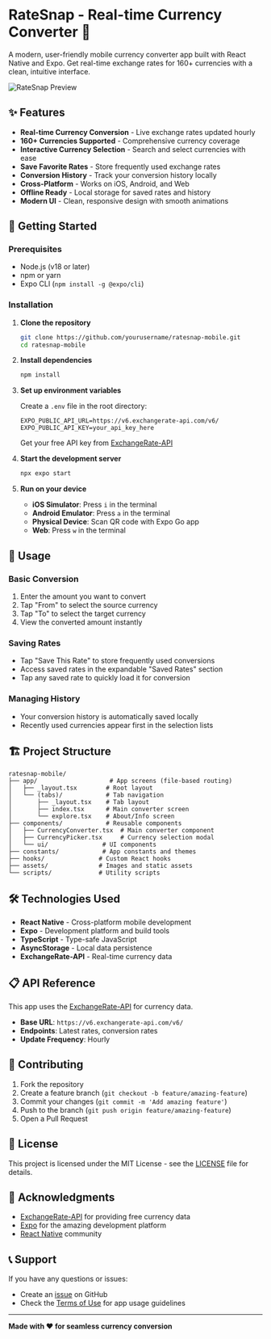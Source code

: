# RateSnap - Real-time Currency Converter 📱

A modern, user-friendly mobile currency converter app built with React Native and Expo. Get real-time exchange rates for 160+ currencies with a clean, intuitive interface.

![RateSnap Preview](https://via.placeholder.com/300x600/2563eb/ffffff?text=RateSnap+App)

## ✨ Features

- **Real-time Currency Conversion** - Live exchange rates updated hourly
- **160+ Currencies Supported** - Comprehensive currency coverage
- **Interactive Currency Selection** - Search and select currencies with ease
- **Save Favorite Rates** - Store frequently used exchange rates
- **Conversion History** - Track your conversion history locally
- **Cross-Platform** - Works on iOS, Android, and Web
- **Offline Ready** - Local storage for saved rates and history
- **Modern UI** - Clean, responsive design with smooth animations

## 🚀 Getting Started

### Prerequisites

- Node.js (v18 or later)
- npm or yarn
- Expo CLI (`npm install -g @expo/cli`)

### Installation

1. **Clone the repository**
   ```bash
   git clone https://github.com/yourusername/ratesnap-mobile.git
   cd ratesnap-mobile
   ```

2. **Install dependencies**
   ```bash
   npm install
   ```

3. **Set up environment variables**

   Create a `.env` file in the root directory:
   ```env
   EXPO_PUBLIC_API_URL=https://v6.exchangerate-api.com/v6/
   EXPO_PUBLIC_API_KEY=your_api_key_here
   ```

   Get your free API key from [ExchangeRate-API](https://www.exchangerate-api.com/)

4. **Start the development server**
   ```bash
   npx expo start
   ```

5. **Run on your device**

   - **iOS Simulator**: Press `i` in the terminal
   - **Android Emulator**: Press `a` in the terminal
   - **Physical Device**: Scan QR code with Expo Go app
   - **Web**: Press `w` in the terminal

## 📱 Usage

### Basic Conversion
1. Enter the amount you want to convert
2. Tap "From" to select the source currency
3. Tap "To" to select the target currency
4. View the converted amount instantly

### Saving Rates
- Tap "Save This Rate" to store frequently used conversions
- Access saved rates in the expandable "Saved Rates" section
- Tap any saved rate to quickly load it for conversion

### Managing History
- Your conversion history is automatically saved locally
- Recently used currencies appear first in the selection lists

## 🏗️ Project Structure

```
ratesnap-mobile/
├── app/                    # App screens (file-based routing)
│   ├── _layout.tsx        # Root layout
│   └── (tabs)/            # Tab navigation
│       ├── _layout.tsx    # Tab layout
│       ├── index.tsx      # Main converter screen
│       └── explore.tsx    # About/Info screen
├── components/            # Reusable components
│   ├── CurrencyConverter.tsx  # Main converter component
│   ├── CurrencyPicker.tsx     # Currency selection modal
│   └── ui/               # UI components
├── constants/            # App constants and themes
├── hooks/               # Custom React hooks
├── assets/              # Images and static assets
└── scripts/             # Utility scripts
```

## 🛠️ Technologies Used

- **React Native** - Cross-platform mobile development
- **Expo** - Development platform and build tools
- **TypeScript** - Type-safe JavaScript
- **AsyncStorage** - Local data persistence
- **ExchangeRate-API** - Real-time currency data

## 📋 API Reference

This app uses the [ExchangeRate-API](https://www.exchangerate-api.com/) for currency data.

- **Base URL**: `https://v6.exchangerate-api.com/v6/`
- **Endpoints**: Latest rates, conversion rates
- **Update Frequency**: Hourly

## 🤝 Contributing

1. Fork the repository
2. Create a feature branch (`git checkout -b feature/amazing-feature`)
3. Commit your changes (`git commit -m 'Add amazing feature'`)
4. Push to the branch (`git push origin feature/amazing-feature`)
5. Open a Pull Request

## 📄 License

This project is licensed under the MIT License - see the [LICENSE](LICENSE) file for details.

## 🙏 Acknowledgments

- [ExchangeRate-API](https://www.exchangerate-api.com/) for providing free currency data
- [Expo](https://expo.dev) for the amazing development platform
- [React Native](https://reactnative.dev) community

## 📞 Support

If you have any questions or issues:

- Create an [issue](https://github.com/yourusername/ratesnap-mobile/issues) on GitHub
- Check the [Terms of Use](https://docs.google.com/document/d/e/2PACX-1vSqgDzlbEnxw-KoCS6ecj_tGzjSlkxDc7bUBMwzor65LKNLTEqzxm4q2iVvStCkmzo4N6dnVlcRGRuo/pub) for app usage guidelines

---

**Made with ❤️ for seamless currency conversion**
